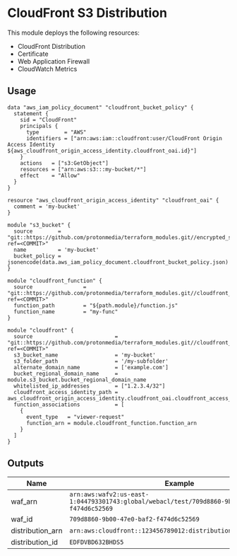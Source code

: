 # CloudFront S3 Distribution

This module deploys the following resources:

* CloudFront Distribution
* Certificate
* Web Application Firewall
* CloudWatch Metrics

## Usage

```
data "aws_iam_policy_document" "cloudfront_bucket_policy" {
  statement {
    sid = "CloudFront"
    principals {
      type        = "AWS"
      identifiers = ["arn:aws:iam::cloudfront:user/CloudFront Origin Access Identity ${aws_cloudfront_origin_access_identity.cloudfront_oai.id}"]
    }
    actions   = ["s3:GetObject"]
    resources = ["arn:aws:s3:::my-bucket/*"]
    effect    = "Allow"
  }
}

resource "aws_cloudfront_origin_access_identity" "cloudfront_oai" {
  comment = 'my-bucket'
}

module "s3_bucket" {
  source        = "git::https://github.com/protonmedia/terraform_modules.git//encrypted_s3_bucket?ref=<COMMIT>"
  name          = 'my-bucket'
  bucket_policy = jsonencode(data.aws_iam_policy_document.cloudfront_bucket_policy.json)
}

module "cloudfront_function" {
  source                = "git::https://github.com/protonmedia/terraform_modules.git//cloudfront_function?ref=<COMMIT>"
  function_path         = "${path.module}/function.js"
  function_name         = "my-func"
}

module "cloudfront" {
  source                          = "git::https://github.com/protonmedia/terraform_modules.git//cloudfront_s3_distribution?ref=<COMMIT>"
  s3_bucket_name                  = 'my-bucket'
  s3_folder_path                  = '/my-subfolder'
  alternate_domain_name           = ['example.com']
  bucket_regional_domain_name     = module.s3_bucket.bucket_regional_domain_name
  whitelisted_ip_addresses        = ["1.2.3.4/32"]
  cloudfront_access_identity_path = aws_cloudfront_origin_access_identity.cloudfront_oai.cloudfront_access_identity_path
  function_associations           = [
    {
      event_type   = "viewer-request"
      function_arn = module.cloudfront_function.function_arn
    }
  ]
}
```

## Outputs

| Name | Example |
|------|---------|
| waf_arn | `arn:aws:wafv2:us-east-1:044793301743:global/webacl/test/709d8860-9b00-47e0-baf2-f474d6c52569` |
| waf_id | `709d8860-9b00-47e0-baf2-f474d6c52569` |
| distribution_arn | `arn:aws:cloudfront::123456789012:distribution/EDFDVBD632BHDS5` |
| distribution_id | `EDFDVBD632BHDS5` |
